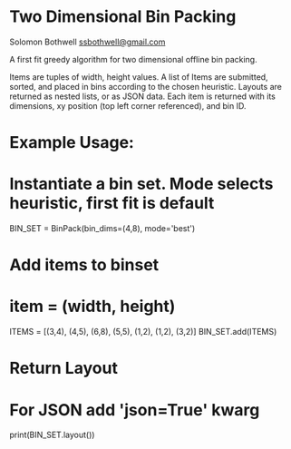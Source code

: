 # Two Dimensional Bin Packing
Solomon Bothwell
ssbothwell@gmail.com


A first fit greedy algorithm for two dimensional offline bin packing.

Items are tuples of width, height values. A list of Items
are submitted, sorted, and placed in bins according to the chosen
heuristic. Layouts are returned as nested lists, or as JSON data.
Each item is returned with its dimensions, xy position (top left 
corner referenced), and bin ID. 

# Example Usage:

# Instantiate a bin set. Mode selects heuristic, first fit is default
BIN_SET = BinPack(bin_dims=(4,8), mode='best')

# Add items to binset
# item = (width, height)
ITEMS = [(3,4), (4,5), (6,8), (5,5), (1,2), (1,2), (3,2)]
BIN_SET.add(ITEMS)

# Return Layout
# For JSON add 'json=True' kwarg
print(BIN_SET.layout())
